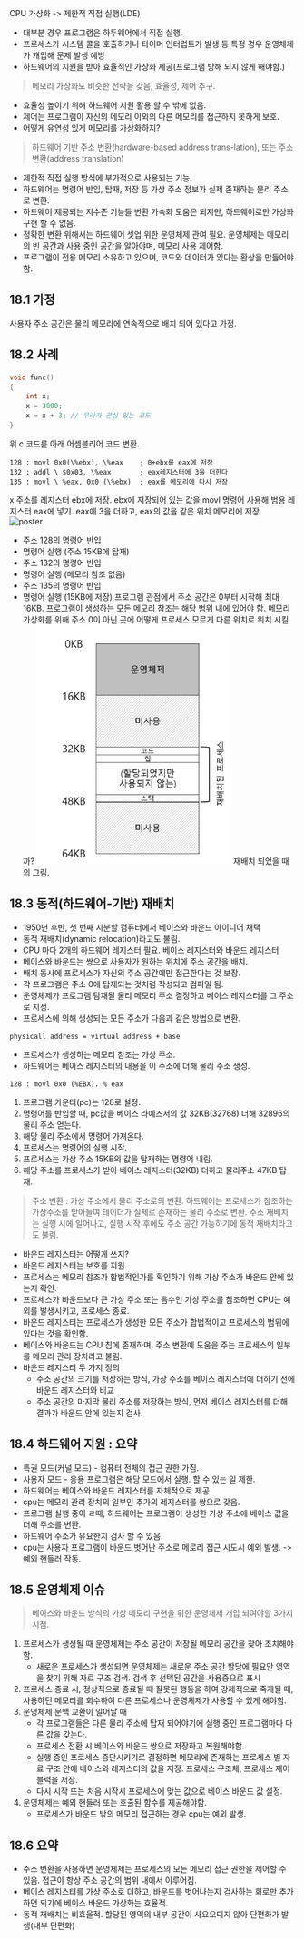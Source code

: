 CPU 가상화 -> 제한적 직접 실행(LDE)
* 대부분 경우 프로그램은 하두웨어에서 직접 실행.
* 프로세스가 시스템 콜을 호출하거나 타이머 인터럽트가 발생 등 특정 경우 운영체제가 개입해 문제 발생 예방
* 하드웨어의 지원을 받아 효율적인 가상화 제공(프로그램 방해 되지 않게 해야함.)
> 메모리 가상화도 비슷한 전략을 갖음, 효율성, 제어 추구.
* 효율성 높이기 위해 하드웨어 지원 활용 할 수 밖에 없음.
* 제어는 프로그램이 자신의 메모리 이외의 다른 메모리를 접근하지 못하게 보호.
* 어떻게 유연성 있게 메모리를 가상화하지?
> 하드웨어 기반 주소 변환(hardware-based address trans-lation), 또는 주소 변환(address translation)
* 제한적 직접 실행 방식에 부가적으로 사용되는 기능.
* 하드웨어는 명령어 반입, 탑재, 저장 등 가상 주소 정보가 실제 존재하는 물리 주소로 변환.
* 하드웨어 제공되는 저수즌 기능들 변환 가속화 도움은 되지만, 하드웨어로만 가상화 구현 할 수 없음.
* 정확한 변환 위해서는 하드웨어 셋업 위한 운영체제 관여 필요. 운영체제는 메모리의 빈 공간과 사용 중인 공간을 알아야며, 메모리 사용 제어함.
* 프로그램이 전용 메모리 소유하고 있으며, 코드와 데이터가 있다는 환상을 만들어야함.
## 18.1 가정
사용자 주소 공간은 물리 메모리에 연속적으로 배치 되어 있다고 가정.
## 18.2 사례
```c
void func()
{
    int x;
    x = 3000;
    x = x + 3; // 우라가 관심 있는 코드
}
```
위 c 코드를 아래 어셈블리어 코드 변환.
```
128 : movl 0x0(\%ebx), \%eax    ; 0+ebx를 eax에 저장
132 : addl \ $0x03, \%eax       ; eax레지스터에 3을 더한다
135 : movl \ %eax, 0x0 (\%ebx)  ; eax를 메모리에 다시 저장
```
x 주소를 레지스터 ebx에 저장.
ebx에 저장되어 있는 값을 movl 명령어 사용해 범용 레지스터 eax에 넣기.
eax에 3을 더하고, eax의 값을 같은 위치 메모리에 저장.
![poster](./imgage/image01.png)
* 주소 128의 명령어 반입
* 명령어 실행 (주소 15KB에 탑재)
* 주소 132의 명령어 반입
* 명령어 실행 (메모리 참조 없음)
* 주소 135의 명령어 반입
* 명령어 실행 (15KB에 저장)
프로그램 관점에서 주소 공간은 0부터 시작해 최대 16KB.
프로그램이 생성하는 모든 메모리 참조는 해당 범위 내에 있어야 함.
메모리 가상화를 위해 주소 0이 아닌 곳에 어떻게  프로세스 모르게 다른 위치로 위치 시킬까?
![poster](./image/image02.png)
재배치 되었을 때의 그림.
## 18.3 동적(하드웨어-기반) 재배치
* 1950년 후반, 첫 번째 시분할 컴퓨터에서 베이스와 바운드 아이디어 채택
* 동적 재배치(dynamic relocation)라고도 불림.
* CPU 마다 2개의 하드웨어 레지스터 필요. 베이스 레지스터와 바운드 레지스터
* 베이스와 바운드는 쌍으로 사용자가 원하는 위치에 주소 공간을 배치.
* 배치 동시에 프로세스가 자신의 주소 공간에만 접근한다는 것 보장.
* 각 프로그램은 주소 0에 탑재되는 것처럼 작성되고 컴파일 됨.
* 운영체제가 프로그램 탐재될 물리 메모리 주소 결정하고 베이스 레지스터를 그 주소로 지정.
* 프로세스에 의해 생성되는 모든 주소가 다음과 같은 방법으로 변환.
```
physicall address = virtual address + base
```
* 프로세스가 생성하는 메모리 참조는 가상 주소.
* 하드웨어는 베이스 레지스터의 내용을 이 주소에 더해 물리 주소 생성.
```
128 : movl 0x0 (%EBX). % eax
```
1. 프로그램 카운터(pc)는 128로 설정.
2. 명령어를 반입할 때, pc값을 베이스 라에즈서의 값 32KB(32768) 더해 32896의 물리 주소 얻는다.
3. 해당 물리 주소에서 명령어 가져온다.
4. 프로세스는 명령어의 실행 시작.
5. 프로세스는 가상 주소 15KB의 값을 탑재하는 명령어 내림.
6. 해당 주소를 프로세스가 받아 베이스 레지스터(32KB) 더하고 물리주소 47KB 탑재.
> 주소 변환 : 가상 주소에서 물리 주소로의 변환. 하드웨어는 프로세스가 참조하는 가상주소를 받아들여 테이더가 실제로 존재하는 물리 주소로 변환. 주소 재배치는 실행 시에 일어나고, 실행 시작 후에도 주소 공간 가능하기에 동적 재배치라고도 불림.
* 바운드 레지스터는 어떻게 쓰지?
* 바운드 레지스터는 보호를 지원.
* 프로세스는 메모리 참조가 합법적인가를 확인하기 위해 가상 주소가 바운드 안에 있는지 확인.
* 프로세스가 바운드보다 큰 가상 주소 또는 음수인 가상 주소를 참조하면 CPU는 예외를 발생시키고, 프로세스 종료.
* 바운드 레지스터는 프로세스가 생성한 모든 주소가 합법적이고 프로세스의 범위에 있다는 것을 확인함.
* 베이스와 바운드는 CPU 칩에 존재하며, 주소 변환에 도움을 주는 프로세스의 일부를 메모리 관리 장치라고 불림.
* 바운드 레지스터 두 가지 정의
    * 주소 공간의 크기를 저장하는 방식, 가장 주소를 베이스 레지스터에 더하기 전에 바운드 레지스터와 비교
    * 주소 공간의 마지막 물리 주소를 저장하는 방식, 먼저 베이스 레지스터를 더해 결과가 바운드 안에 있는지 검사.
## 18.4 하드웨어 지원 : 요약
* 특권 모드(커널 모드) - 컴퓨터 전체의 접근 권한 가짐.
* 사용자 모드 - 응용 프로그램은 해당 모드에서 실행. 할 수 있는 일 제한.
* 하드웨어는 베이스와 바운드 레지스터를 자체적으로 제공
* cpu는 메모리 관리 장치의 일부인 추가의 레지스터를 쌍으로 갖음.
* 프로그램 실행 중이 ㄹ때, 하드웨어는 프로그램이 생성한 가상 주소에 베이스 값을 더해 주소를 변환.
* 하드웨어 주소가 유요한지 검사 할 수 있음.
* cpu는 사용자 프로그램이 바운드 벗어난 주소로 메로리 접근 시도시 예외 발생. -> 예외 핸들러 작동.
## 18.5 운영체제 이슈
>베이스와 바운드 방식의 가상 메모리 구현을 위한 운영체제 개입 되여야할 3가지 시점.
1. 프로세스가 생성될 때 운영체제는 주소 공간이 저장될 메모리 공간을 찾아 조치해야함.
    * 새로은 프로세스가 생성되면 운영체제는 새로운 주소 공간 할당에 필요안 영역을 찾기 위해 자료 구조 검색. 검색 후 선택된 공간을 사용중으로 표시
2. 프로세스 종료 시, 정상적으로 종료될 때 잘못된 행동을 하여 강제적으로 죽게될 때, 사용하던 메모리를 회수하여 다른 프로세스나 운영체제가 사용할 수 있게 해야함.
3. 운영체제 문맥 교환이 일어날 때
    * 각 프로그램들은 다른 물리 주소에 탑재 되어야기에 실행 중인 프로그램마다 다른 값을 갖는다.
    * 프로세스 전환 시 베이스와 바운드 쌍으로 저장하고 복원해야함.
    * 실행 중인 프로세스 중단시키기로 결정하면 메모리에 존재하는 프로세스 별 자료 구조 안에 베이스와 레지스터의 값을 저장. 프로세스 구조체, 프로세스 제어블럭을 저장.
    * 다시 시작 또는 처음 시작시 프로세스에 맞는 값으로 베이스 바운드 값 설정.
4. 운영체제는 예외 핸들러 또는 호출된 함수를 제공해야함.
    * 프로세스가 바운드 밖의 메모리 접근하는 경우 cpu는 예외 발생.
## 18.6 요약
* 주소 변환을 사용하면 운영체제는 프로세스의 모든 메모리 접근 권한을 제어할 수 있음. 접근이 항상 주소 공간의 범위 내에서 이루어짐.
* 베이스 레지스터를 가상 주소로 더하고, 바운드를 벗어나는지 검사하는 회로만 추가 하면 되기에 베이스 바운드 가상화는 효율적.
* 동적 재배치는 비효율적.  할당된 영역의 내부 공간이 사요오디지 않아 단편화가 발생(내부 단편화)
